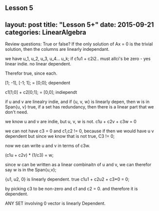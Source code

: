 Lesson 5 
---
layout: post
title:  "Lesson 5+"
date:   2015-09-21
categories: LinearAlgebra
---
Review questions:
True or false? If the only solution of Ax = 0 is the trivial solution, then the columns are linearly independant.

we have u_1, u_2, u_3, u_4... u_k;
if c1u1 + c2i2.. must allci's be zero - yes linear indie. no linear dependent.

Therefor true, since each.

[1; -1], [-1; 1]; = [0;0];
dependent

c1[1;0] + c2[0;1]; = [0,0];
indiependt

if u and v are linealry indie, and if {u, v, w} is linearly depen, then w is in Span{u, v}
true, if a set has redundancy, then there is a linear part that we don't need.

we know u and v are indie, but u, v, w is not.
c1u + c2v + c3w = 0

we can not have c3 = 0 and c1,c2 != 0,  because
if then we would have u v dependent but since we know that is not true, C3 != 0;

now we can write u and v in terms of c3w.

(c1u + c2v) * (1/c3) = w;

since w can be written as a linear combinaitn of u and v, we can therefor say w is in the Span{u,v};

{u1, u2, 0} is linearly dependent.
true 
c1u1 + c2u2 + c3*0 = 0;

by picking c3 to be non-zero and c1 and c2 = 0.
and therefore it is dependent.

ANY SET involving 0 vector is linearly Dependent.
